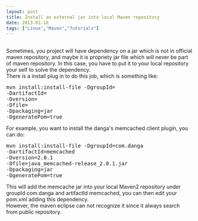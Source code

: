 ```yaml
---
layout: post
title: Install an external jar into local Maven repository
date: 2013-01-16
tags: ["Linux","Maven","Tutorials"]
---
```


## 

<div>
<div>Sometimes, you project will have dependency on a jar which is not in official maven repository, and maybe it is propriety jar file which will never be part of maven repository. In this case, you have to put it to your local repository your self to solve the dependency.</div>
<div>There is a install plug in to do this job, which is something like:</div>
<pre>mvn install:install-file -DgroupId=  
-DartifactId=  
-Dversion=  
-Dfile=  
-Dpackaging=jar 
-DgeneratePom=true</pre>
<div>For example, you want to install the danga's memcached client plugin, you can do:</div>
<pre>mvn install:install-file -DgroupId=com.danga 
-DartifactId=memcached 
-Dversion=2.0.1 
-Dfile=java_memcached-release_2.0.1.jar 
-Dpackaging=jar 
-DgeneratePom=true</pre>
<div>This will add the memcache jar into your local Maven2 repository under groupId com.danga and artifactId memcached, you can then edit your pom.xml adding this dependency.</div>
<div>However, the maven eclipse can not recognize it since it always search from public repository.</div>
</div>